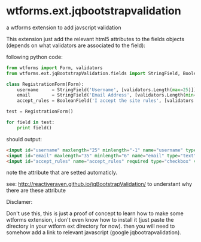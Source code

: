 wtforms.ext.jqbootstrapvalidation
=================================

a wtforms extension to add javscript validation

This extension just add the relevant html5 attributes to the fields objects (depends on what validators are associated to the field):



following python code:

```python
from wtforms import Form, validators
from wtforms.ext.jqBootstrapValidation.fields import StringField, BooleanField

class RegistrationForm(Form):
    username     = StringField('Username', [validators.Length(max=25)])
    email        = StringField('Email Address', [validators.Length(min=6, max=35)])
    accept_rules = BooleanField('I accept the site rules', [validators.InputRequired()])

test = RegistrationForm()

for field in test:
    print field()
```

should output:
```html
<input id="username" maxlength="25" minlength="-1" name="username" type="text" value="">
<input id="email" maxlength="35" minlength="6" name="email" type="text" value="">
<input id="accept_rules" name="accept_rules" required type="checkbox" value="y">
```

note the attribute that are setted automaticly.

see: http://reactiveraven.github.io/jqBootstrapValidation/ to understant why there are these attribute

Disclamer: 

Don't use this, this is just a proof of concept to learn how to make some wtforms extension, i don't even know how to install it (just paste the directory in your wtform ext directory for now). then you will need to somehow add a link to relevant javascript (google jqbootrapvalidation).

